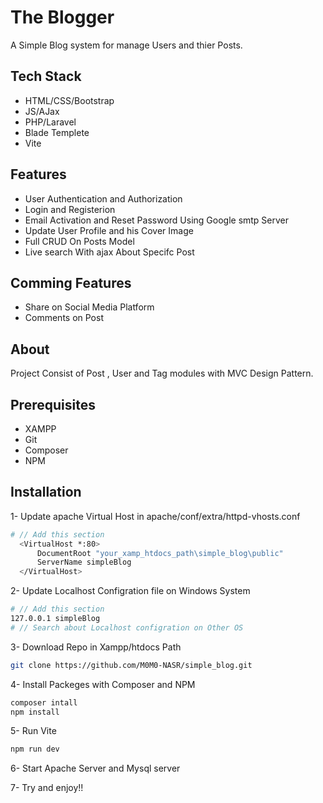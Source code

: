 # The Blogger
A Simple Blog system for manage Users and thier Posts. 

## Tech Stack
- HTML/CSS/Bootstrap
- JS/AJax
- PHP/Laravel
- Blade Templete
- Vite

## Features
- User Authentication and Authorization
- Login and Registerion
- Email Activation and Reset Password Using Google smtp Server 
- Update User Profile and his Cover Image
- Full CRUD On Posts Model
- Live search With ajax About Specifc Post

## Comming Features
- Share on Social Media Platform
- Comments on Post
  
## About

Project Consist of  Post , User and Tag modules with MVC Design Pattern.

## Prerequisites
- XAMPP
- Git
- Composer
- NPM

## Installation

1- Update apache Virtual Host in apache/conf/extra/httpd-vhosts.conf
```bash
# // Add this section
  <VirtualHost *:80>
      DocumentRoot "your_xamp_htdocs_path\simple_blog\public"
      ServerName simpleBlog
  </VirtualHost>
```
2- Update Localhost Configration file on Windows System
```bash
# // Add this section
127.0.0.1 simpleBlog
# // Search about Localhost configration on Other OS 
```

3- Download Repo in Xampp/htdocs Path
```bash
git clone https://github.com/M0M0-NASR/simple_blog.git
```

4- Install Packeges with Composer and NPM
```bash
composer intall
npm install
```
5- Run Vite
```bash
npm run dev
```
6- Start Apache Server and Mysql server

7- Try and enjoy!!

